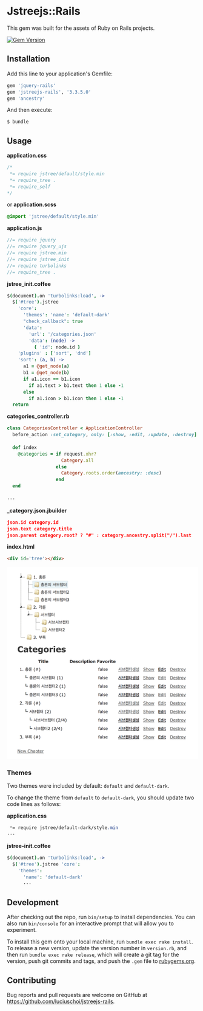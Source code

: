 # Jstreejs::Rails

This gem was built for the assets of Ruby on Rails projects.

[![Gem Version](https://badge.fury.io/rb/jstreejs-rails.svg)](https://badge.fury.io/rb/jstreejs-rails)

## Installation

Add this line to your application's Gemfile:

```ruby
gem 'jquery-rails'
gem 'jstreejs-rails', '3.3.5.0'
gem 'ancestry'
```

And then execute:

```sh
$ bundle
```

## Usage

**application.css**

```css
/*
 *= require jstree/default/style.min
 *= require_tree .
 *= require_self
*/
```
or **application.scss**

```scss
@import 'jstree/default/style.min'
```

**application.js**

```js
//= require jquery
//= require jquery_ujs
//= require jstree.min
//= require jstree_init
//= require turbolinks
//= require_tree .
```

**jstree_init.coffee**

```coffeescript
$(document).on 'turbolinks:load', ->
  $('#tree').jstree 
    'core':
      'themes': 'name': 'default-dark'
      "check_callback": true  
      'data':
        'url': '/categories.json'
        'data': (node) ->
          { 'id': node.id }
    'plugins' : ['sort', 'dnd']
    'sort': (a, b) ->
      a1 = @get_node(a)
      b1 = @get_node(b)
      if a1.icon == b1.icon
        if a1.text > b1.text then 1 else -1
      else
        if a1.icon > b1.icon then 1 else -1
  return
```  

**categories_controller.rb**

```rb
class CategoriesController < ApplicationController
  before_action :set_category, only: [:show, :edit, :update, :destroy]

  def index
    @categories = if request.xhr?
                    Category.all
                  else
                    Category.roots.order(ancestry: :desc)
                  end
  end

···  
```

**_category.json.jbuilder** 

```json
json.id category.id
json.text category.title
json.parent category.root? ? "#" : category.ancestry.split("/").last
```

**index.html**

```html
<div id='tree'></div>
```

![](vendor/assets/images/screen_capture.png)


### Themes

Two themes were included by default: `default` and `default-dark`.

To change the theme from  `default` to `default-dark`, you should update two code lines as follows:

**application.css**

```css
 *= require jstree/default-dark/style.min
···
```

**jstree-init.coffee**

```coffeescript
$(document).on 'turbolinks:load', ->
  $('#tree').jstree 'core':
    'themes':
      'name': 'default-dark'
      ···
```

## Development

After checking out the repo, run `bin/setup` to install dependencies. You can also run `bin/console` for an interactive prompt that will allow you to experiment.

To install this gem onto your local machine, run `bundle exec rake install`. To release a new version, update the version number in `version.rb`, and then run `bundle exec rake release`, which will create a git tag for the version, push git commits and tags, and push the `.gem` file to [rubygems.org](https://rubygems.org).

## Contributing

Bug reports and pull requests are welcome on GitHub at https://github.com/luciuschoi/jstreejs-rails.
